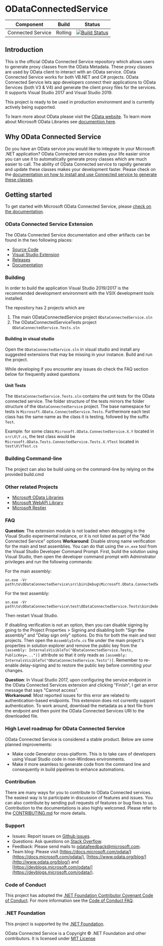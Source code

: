 ODataConnectedService
 ============= 
 Component | Build  | Status 
--------|--------- |---------
Connected Service|Rolling | [![Build Status](https://dev.azure.com/dotnet/OData/_apis/build/status/OData.ODataConnectedService?branchName=master)](https://dev.azure.com/dotnet/OData/_build/latest?definitionId=136&branchName=master)

 ## Introduction 
This is the official OData Connected Service repository which allows users to generate proxy classes from the OData Metadata.
These proxy classes are used by OData client to interact with an OData service. OData Connected Service works for both VB.NET and C# projects. 
OData Connected Service lets app developers connect their applications to OData Services (both V3 & V4) and generate the client proxy files for the services. 
It supports Visual Studio 2017 and Visual Studio 2019. 

This project is ready to be used in production environment and is currently actively being supported.

To learn more about OData please visit the [OData website](https://www.odata.org/).
To learn more about Microsoft OData Libraries see [documention here](https://docs.microsoft.com/en-us/odata/).

## Why OData Connected Service
Do you have an OData service you would like to integrate in your Microsoft .NET application? OData Connected service makes your life easier since you can use it to automatically 
generate proxy classes which are much easier to call. The ability of OData Connected service to rapidly generate and update these classes makes your development faster.
Please check on the [documentation on how to install and use Connected service to generate these classes](https://docs.microsoft.com/odata/connectedservice/getting-started).

## Getting started

To get started with Microsoft OData Connected Service, please [check on the documentation](https://docs.microsoft.com/odata/connectedservice/getting-started).

### OData Connected Service Extension
The OData Connected Service documentation and other artifacts can be found in the two following places:
* [Source Code](https://github.com/OData/ODataConnectedService)
* [Visual Studio Extension](https://marketplace.visualstudio.com/items?itemName=marketplace.ODataConnectedService)
* [Releases](https://github.com/OData/ODataConnectedService/releases)
* [Documentation](https://docs.microsoft.com/odata/connectedservice/getting-started)

### Building
In order to build the application Visual Studio 2019/2017 is the recommended development environment with the VSIX development tools installed.

The repository has 2 projects which are 
1. The main ODataConnectedService project `ODataConnectedService.sln`
2. The ODataConnectedServiceTests project `ODataConnectedService.Tests.sln`

#### Building in visual studio
Open the `ODataConnectedService.sln` in visual studio and install any suggested extensions that may be missing in your instance.
Build and run the project. 

While developing if you encounter any issues do check the FAQ section below for frequently asked questions
#### Unit Tests

The `ODataConnectedService.Tests.sln` contains the unit tests for the OData connected service. The folder structure of the tests mirrors the folder structure
of the `ODataConnectedService` project. The base namespace for tests is `Microsoft.OData.ConnectedService.Tests`. Furthermore each test class has the same name
as the class it is testing, followed by the suffix `Test`.

Example: for some class `Microsoft.OData.ConnectedService.X.Y` located in `src\X\Y.cs`,
the test class would be `Microsoft.OData.Tests.ConnectedService.Tests.X.YTest` located in `test\X\YTest.cs`

### Building Command-line 
The project can also be build using on the command-line by relying on the provided build.cmd

### Other related Projects

*  [Microsoft OData Libraries](https://github.com/OData/odata.net)
*  [Microsoft WebAPi Library](https://github.com/OData/WebApi)
*  [Microsoft Restier](https://github.com/OData/RESTier)

### FAQ
  **Question**: The extension module is not loaded when debugging in the Visual Studio experimental instance, or it is not listed as part of the "Add Connected Service" options
  **Workaround**: Disable strong name verification for the main and test assemblies. You can do that using the `sn.exe` tool from
  the Visual Studio Developer Command Prompt. First, build the solution using Visual Studio, then open the developer command
  prompt with Adminstrator privileges and run the following commands:

  For the main assembly:

  ```
  sn.exe -Vr path\to\ODataConnectedService\src\bin\Debug\Microsoft.OData.ConnectedService.dll
  ```

  For the test assembly:
  ```
  sn.exe -Vr path\to\ODataConnectedService\test\ODataConnectedService.Tests\bin\Debug\ODataConnectedServiceTests.dll
  ```
  Then restart Visual Studio.

  If disabling verification is not an option, then you can disable signing by going to the Project Properties > Signing and disabling both "Sign the assembly" and "Delay sign only" options. Do this for both the main and test projects. Then open the `AssemblyInfo.cs` file
  under the main project's properties in solution explorer and remove the public key from the `[assembly: InternalsVisibleTo("ODataConnectedService.Tests, PublicKey=...")]` attribute so that it only reads as `[assembly: InternalsVisibleTo("ODataConnectedService.Tests")]`. Remember to re-enable delay-signing and to restore the public key before commiting your changes.
  
  **Question**: In Visual Studio 2017, upon configuring the service endpoint in the OData Connected Services extension and clicking "Finish", I get an error message that says "Cannot access".  
  **Workaround**: Most reported issues for this error are related to authentication-based endpoints. This extension does not currently support authentication. To work around, download the metadata as a text file from the endpoint and then point the OData Connected Services URI to the downloaded file.

### High Level roadmap for OData Connected Service
OData Connected Service is considered a stable product. Below are some planned improvements:
* Make code Generator cross-platform. This is to take care of developers using Visual Studio code in non-Windows environments.
* Make it more seamless to generate code from the command line and consequently in build pipelines to enhance automations.

### Contribution

There are many ways for you to contribute to OData Connected services. The easiest way is to participate in discussion of features and issues. You can also contribute by sending pull requests of features or bug fixes to us. Contribution to the documentations is also highly welcomed. Please refer to the [CONTRIBUTING.md](https://github.com/OData/ODataConnectedService/blob/master/CONTRIBUTING.MD) for more details.

###  Support

- Issues: Report issues on [Github issues](https://github.com/OData/ODataConnectedService/issues).
- Questions: Ask questions on [Stack Overflow](http://stackoverflow.com/questions/ask?tags=odata).
- Feedback: Please send mails to [odatafeedback@microsoft.com](mailto:odatafeedback@microsoft.com).
- Team blog: Please visit [https://docs.microsoft.com/odata/](https://docs.microsoft.com/odata/), [https://www.odata.org/blog/](http://www.odata.org/blog/) and [https://devblogs.microsoft.com/odata/](https://devblogs.microsoft.com/odata/).

### Code of Conduct

This project has adopted the [.NET Foundation Contributor Covenant Code of Conduct](https://dotnetfoundation.org/about/code-of-conduct). For more information see the [Code of Conduct FAQ](https://dotnetfoundation.org/about/faq).

### .NET Foundation

This project is supported by the [.NET Foundation](https://dotnetfoundation.org).

OData Connected Service is a Copyright &copy; .NET Foundation and other contributors. It is licensed under [MIT License](https://github.com/OData/ODataConnectedService/blob/master/License.txt)